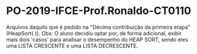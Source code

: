 # PO-2019-IFCE-Prof.Ronaldo-CT0110
Arquivos daquilo que é pedido na "Décima contribuição da primeira etapa"(HeapSort( )). Obs: O aluno decidiu optar por, de forma adicional, exibir mais dois 'casos' para analisar o desempenho do HEAP SORT, sendo eles uma LISTA CRESCENTE e uma LISTA DECRESCENTE.
